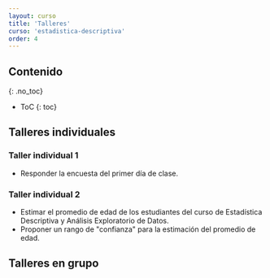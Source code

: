 ```yaml
---
layout: curso
title: 'Talleres'
curso: 'estadistica-descriptiva'
order: 4
---
```



## Contenido
{: .no_toc}

* ToC
{: toc}


## Talleres individuales

### Taller individual 1

- Responder la encuesta del primer día de clase.

### Taller individual 2

- Estimar el promedio de edad de los estudiantes del curso de
  Estadística Descriptiva y Análisis Exploratorio de Datos.
- Proponer un rango de "confianza" para la estimación del promedio de edad.  

## Talleres en grupo
